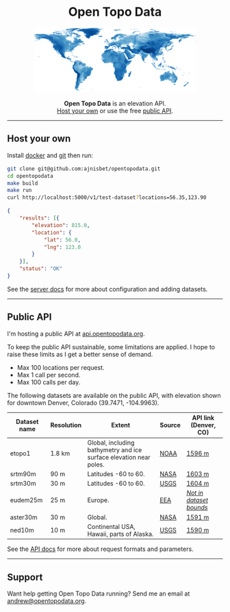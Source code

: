 <h1 style="text-align:center">Open Topo Data</h1>

<p style="text-align:center">
  <img width="378" hight="153" src="/img/elevation-land.png" alt="Open Topo Data">
</p>

<p style="text-align:center">
	<strong>Open Topo Data</strong> is an elevation API.<br> <a href="#host-your-own">Host your own</a> or use the free <a href="#public-api">public API</a>.
</p>

---

## Host your own

Install [docker](https://docs.docker.com/install/) and [git](https://git-scm.com/book/en/v2/Getting-Started-Installing-Git) then run:

```bash
git clone git@github.com:ajnisbet/opentopodata.git
cd opentopodata
make build
make run
curl http://localhost:5000/v1/test-dataset?locations=56.35,123.90
```

```json
{
    "results": [{
        "elevation": 815.0,
        "location": {
            "lat": 56.0,
            "lng": 123.0
        }
    }],
    "status": "OK"
}
```


See the [server docs](server.md) for more about configuration and adding datasets.

---

## Public API

I'm hosting a public API at [api.opentopodata.org](https://api.opentopodata.org). 

To keep the public API sustainable, some limitations are applied. I hope to raise these limits as I get a better sense of demand.

* Max 100 locations per request.
* Max 1 call per second.
* Max 100 calls per day.


The following datasets are available on the public API, with elevation shown for downtown Denver, Colorado (39.7471,&nbsp;-104.9963).


<table>
	<thead>
		<tr>
			<th>Dataset name</th>
			<th>Resolution</th>
			<th>Extent</th>
			<th>Source</th>
			<th>API link (Denver, CO)</th>
		</tr>
	</thead>
	<tbody>
		<tr>
			<td>etopo1</td>
			<td>1.8&nbsp;km</td>
			<td>Global, including bathymetry and ice surface elevation near poles.</td>
			<td><a href="https://www.ngdc.noaa.gov/mgg/global/">NOAA</a></td>
			<td><a href="https://api.opentopodata.org/v1/etopo1?locations=39.747114,-104.996334">1596&nbsp;m</a></td>
		</tr>
		<tr>
			<td>srtm90m</td>
			<td>90&nbsp;m</td>
			<td>Latitudes -60 to 60.</td>
			<td><a href="http://opentopo.sdsc.edu/raster?opentopoID=OTSRTM.042013.4326.1">NASA</a></td>
			<td><a href="https://api.opentopodata.org/v1/srtm90m?locations=39.747114,-104.996334">1603&nbsp;m</a></td>
		</tr>
		<tr>
			<td>srtm30m</td>
			<td>30&nbsp;m</td>
			<td>Latitudes -60 to 60.</td>
			<td><a href="https://dds.cr.usgs.gov/srtm/version2_1/SRTM30/srtm30_documentation.pdf">USGS</a></td>
			<td><a href="https://api.opentopodata.org/v1/srtm30m?locations=39.747114,-104.996334">1604&nbsp;m</a></td>
		</tr>
		<tr>
			<td>eudem25m</td>
			<td>25&nbsp;m</td>
			<td>Europe.</td>
			<td><a href="https://www.eea.europa.eu/data-and-maps/data/copernicus-land-monitoring-service-eu-dem">EEA</a></td>
			<td><a href="https://api.opentopodata.org/v1/eudem25m?locations=39.747114,-104.996334"><em>Not in dataset bounds</em></a></td>
		</tr>
		<tr>
			<td>aster30m</td>
			<td>30&nbsp;m</td>
			<td>Global.</td>
			<td><a href="https://asterweb.jpl.nasa.gov/gdem.asp">NASA</a></td>
			<td><a href="https://api.opentopodata.org/v1/aster30m?locations=39.747114,-104.996334">1591&nbsp;m</a></td>
		</tr>
		<tr>
			<td>ned10m</td>
			<td>10&nbsp;m</td>
			<td>Continental USA, Hawaii, parts of Alaska.</td>
			<td><a href="https://www.sciencebase.gov/catalog/item/4f70aa9fe4b058caae3f8de5">USGS</a></td>
			<td><a href="https://api.opentopodata.org/v1/ned10m?locations=39.747114,-104.996334">1590&nbsp;m</a></td>
		</tr>
	</tbody>
</table>


See the [API docs](api.md) for more about request formats and parameters.


---

## Support

Want help getting Open Topo Data running? Send me an email at [andrew@opentopodata.org](mailto:andrew@opentopodata.org).


